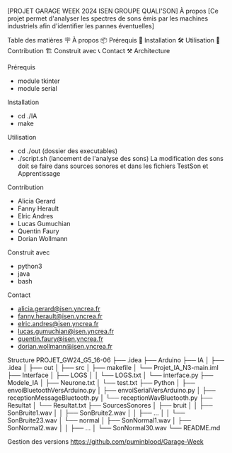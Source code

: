 [PROJET GARAGE WEEK 2024 ISEN GROUPE QUALI'SON]
À propos
[Ce projet permet d'analyser les spectres de sons émis par les machines industriels afin d'identifier les pannes éventuelles]

Table des matières
🪧 À propos
📦 Prérequis
🚀 Installation
🛠️ Utilisation
🤝 Contribution
🏗️ Construit avec
📞 Contact
⚒️ Architecture

Prérequis
- module tkinter
- module serial


Installation
- cd ./IA
- make 


Utilisation
- cd ./out (dossier des executables)
- ./script.sh (lancement de l'analyse des sons)
La modification des sons doit se faire dans sources sonores et dans les fichiers TestSon et Apprentissage

Contribution
- Alicia Gerard  
- Fanny Herault
- Elric Andres
- Lucas Gumuchian
- Quentin Faury
- Dorian Wollmann


Construit avec
- python3
- java
- bash


Contact
- alicia.gerard@isen.yncrea.fr
- fanny.herault@isen.yncrea.fr
- elric.andres@isen.yncrea.fr
- lucas.gumuchian@isen.yncrea.fr
- quentin.faury@isen.yncrea.fr
- dorian.wollmann@isen.yncrea.fr


Structure 
PROJET_GW24_G5_16-06
├── .idea
├── Arduino
├── IA
│   ├── .idea
│   ├── out
│   ├── src
│   ├── makefile
│   └── Projet_IA_N3-main.iml
├── Interface
│   ├── LOGS
│   │   └── LOGS.txt
│   └── interface.py
├── Modele_IA
│   ├── Neurone.txt
│   └── test.txt
├── Python
│   ├── envoiBluetoothVersArduino.py
│   ├── envoiSerialVersArduino.py
│   ├── receptionMessageBluetooth.py
│   └── receptionWavBluetooth.py
├── Resultat
│   └── Resultat.txt
├── SourcesSonores
│   ├── bruit
│   │   ├── SonBruite1.wav
│   │   ├── SonBruite2.wav
│   │   ├── ...
│   │   └── SonBruite23.wav
│   └── normal
│       ├── SonNormal1.wav
│       ├── SonNormal2.wav
│   │   ├── ...
│       └── SonNormal30.wav
└── README.md


Gestion des versions
https://github.com/puminblood/Garage-Week


